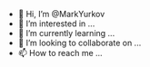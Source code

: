 - 👋 Hi, I’m @MarkYurkov
- 👀 I’m interested in ...
- 🌱 I’m currently learning ...
- 💞️ I’m looking to collaborate on ...
- 📫 How to reach me ...

<!---
MarkYurkov/MarkYurkov is a ✨ special ✨ repository because its `README.md` (this file) appears on your GitHub profile.
You can click the Preview link to take a look at your changes.
--->
